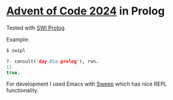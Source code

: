 # [Advent of Code 2024](https://adventofcode.com/2024) in Prolog

Tested with [SWI Prolog](https://www.swi-prolog.org/).

Example:

```bash
$ swipl
```

```prolog
?- consult('day-01a.prolog'), run.
11
true.
```

For development I used Emacs with [Sweep](https://eshelyaron.com/sweep.html) which has nice REPL functionality.
